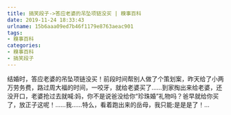 ```yaml
---
title: 搞笑段子->答应老婆的吊坠项链没买 | 糗事百科
date: 2019-11-24 18:33:43
urlname: 15b6aaa09ed7b46f1179e8763aeac901
tags: 
- 糗事百科
categories:
- 糗事百科
- 搞笑段子
---
```

结婚时，答应老婆的吊坠项链没买！前段时间帮别人做了个策划案，昨天给了小两万劳务费，路过周大福的时间，一咬牙，就给老婆买了……到家掏出来给老婆，还没开口，老婆抢过去就喊:妈，你不是说爸没给你“珍珠婚”礼物吗？爸早就给你买了，放正子这呢！……我……特么，看着跑出来的岳母，我只能:是是是了！…


